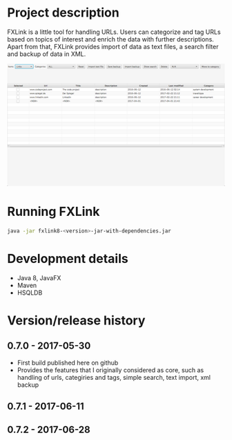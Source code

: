 
# Project description
FXLink is a little tool for handling URLs. Users can categorize and tag URLs based on topics of interest and enrich the data with further descriptions. </br>
Apart from that, FXLink provides import of data as text files, a search filter and backup of data in XML. 

![](/docs/fxlink8.png) 

# Running FXLink
```bash 
java -jar fxlink8-<version>-jar-with-dependencies.jar
```

# Development details

* Java 8, JavaFX
* Maven
* HSQLDB
         
# Version/release history 

## 0.7.0 - 2017-05-30 

* First build published here on github
* Provides the features that I originally considered as core, such as handling of urls, categiries and tags, simple search, text import, xml backup

## 0.7.1 - 2017-06-11
## 0.7.2 - 2017-06-28



